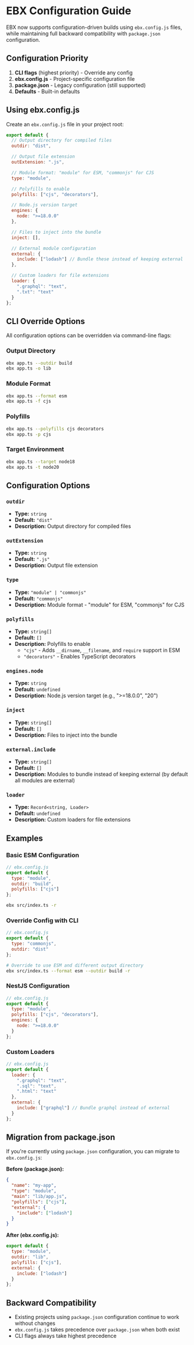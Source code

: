 # EBX Configuration Guide

EBX now supports configuration-driven builds using `ebx.config.js` files, while maintaining full backward compatibility with `package.json` configuration.

## Configuration Priority

1. **CLI flags** (highest priority) - Override any config
2. **ebx.config.js** - Project-specific configuration file
3. **package.json** - Legacy configuration (still supported)
4. **Defaults** - Built-in defaults

## Using ebx.config.js

Create an `ebx.config.js` file in your project root:

```javascript
export default {
  // Output directory for compiled files
  outdir: "dist",

  // Output file extension
  outExtension: ".js",

  // Module format: "module" for ESM, "commonjs" for CJS
  type: "module",

  // Polyfills to enable
  polyfills: ["cjs", "decorators"],

  // Node.js version target
  engines: {
    node: ">=18.0.0"
  },

  // Files to inject into the bundle
  inject: [],

  // External module configuration
  external: {
    include: ["lodash"] // Bundle these instead of keeping external
  },

  // Custom loaders for file extensions
  loader: {
    ".graphql": "text",
    ".txt": "text"
  }
};
```

## CLI Override Options

All configuration options can be overridden via command-line flags:

### Output Directory
```bash
ebx app.ts --outdir build
ebx app.ts -o lib
```

### Module Format
```bash
ebx app.ts --format esm
ebx app.ts -f cjs
```

### Polyfills
```bash
ebx app.ts --polyfills cjs decorators
ebx app.ts -p cjs
```

### Target Environment
```bash
ebx app.ts --target node18
ebx app.ts -t node20
```

## Configuration Options

### `outdir`
- **Type:** `string`
- **Default:** `"dist"`
- **Description:** Output directory for compiled files

### `outExtension`
- **Type:** `string`
- **Default:** `".js"`
- **Description:** Output file extension

### `type`
- **Type:** `"module" | "commonjs"`
- **Default:** `"commonjs"`
- **Description:** Module format - "module" for ESM, "commonjs" for CJS

### `polyfills`
- **Type:** `string[]`
- **Default:** `[]`
- **Description:** Polyfills to enable
  - `"cjs"` - Adds `__dirname`, `__filename`, and `require` support in ESM
  - `"decorators"` - Enables TypeScript decorators

### `engines.node`
- **Type:** `string`
- **Default:** `undefined`
- **Description:** Node.js version target (e.g., ">=18.0.0", "20")

### `inject`
- **Type:** `string[]`
- **Default:** `[]`
- **Description:** Files to inject into the bundle

### `external.include`
- **Type:** `string[]`
- **Default:** `[]`
- **Description:** Modules to bundle instead of keeping external (by default all modules are external)

### `loader`
- **Type:** `Record<string, Loader>`
- **Default:** `undefined`
- **Description:** Custom loaders for file extensions

## Examples

### Basic ESM Configuration

```javascript
// ebx.config.js
export default {
  type: "module",
  outdir: "build",
  polyfills: ["cjs"]
};
```

```bash
ebx src/index.ts -r
```

### Override Config with CLI

```javascript
// ebx.config.js
export default {
  type: "commonjs",
  outdir: "dist"
};
```

```bash
# Override to use ESM and different output directory
ebx src/index.ts --format esm --outdir build -r
```

### NestJS Configuration

```javascript
// ebx.config.js
export default {
  type: "module",
  polyfills: ["cjs", "decorators"],
  engines: {
    node: ">=18.0.0"
  }
};
```

### Custom Loaders

```javascript
// ebx.config.js
export default {
  loader: {
    ".graphql": "text",
    ".sql": "text",
    ".html": "text"
  },
  external: {
    include: ["graphql"] // Bundle graphql instead of external
  }
};
```

## Migration from package.json

If you're currently using `package.json` configuration, you can migrate to `ebx.config.js`:

**Before (package.json):**
```json
{
  "name": "my-app",
  "type": "module",
  "main": "lib/app.js",
  "polyfills": ["cjs"],
  "external": {
    "include": ["lodash"]
  }
}
```

**After (ebx.config.js):**
```javascript
export default {
  type: "module",
  outdir: "lib",
  polyfills: ["cjs"],
  external: {
    include: ["lodash"]
  }
};
```

## Backward Compatibility

- Existing projects using `package.json` configuration continue to work without changes
- `ebx.config.js` takes precedence over `package.json` when both exist
- CLI flags always take highest precedence
